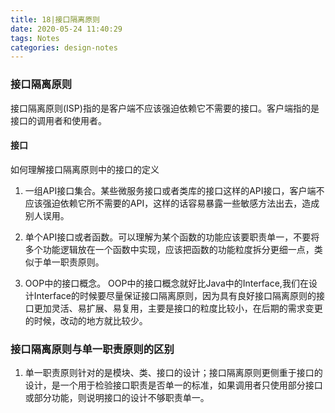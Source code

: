 ```yaml
---
title: 18|接口隔离原则
date: 2020-05-24 11:40:29
tags: Notes
categories: design-notes 
---
```


### 接口隔离原则
接口隔离原则(ISP)指的是客户端不应该强迫依赖它不需要的接口。客户端指的是接口的调用者和使用者。

#### 接口
如何理解接口隔离原则中的接口的定义
1. 一组API接口集合。某些微服务接口或者类库的接口这样的API接口，客户端不应该强迫依赖它所不需要的API，这样的话容易暴露一些敏感方法出去，造成别人误用。

2. 单个API接口或者函数。可以理解为某个函数的功能应该要职责单一，不要将多个功能逻辑放在一个函数中实现，应该把函数的功能粒度拆分更细一点，类似于单一职责原则。

3. OOP中的接口概念。
OOP中的接口概念就好比Java中的Interface,我们在设计Interface的时候要尽量保证接口隔离原则，因为具有良好接口隔离原则的接口更加灵活、易扩展、易复用，主要是接口的粒度比较小，在后期的需求变更的时候，改动的地方就比较少。

### 接口隔离原则与单一职责原则的区别
1. 单一职责原则针对的是模块、类、接口的设计；接口隔离原则更侧重于接口的设计，是一个用于检验接口职责是否单一的标准，如果调用者只使用部分接口或部分功能，则说明接口的设计不够职责单一。

